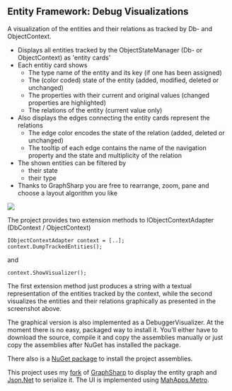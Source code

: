 Entity Framework: Debug Visualizations
-----------------

A visualization of the entities and their relations as tracked by Db- and ObjectContext.
- Displays all entities tracked by the ObjectStateManager (Db- or ObjectContext) as 'entity cards'
- Each entitiy card shows 
    - The type name of the entity and its key (if one has been assigned)
    - The (color coded) state of the entity (added, modified, deleted or unchanged)
    - The properties with their current and original values (changed properties are highlighted)
    - The relations of the entity (current value only)
- Also displays the edges connecting the entity cards represent the relations
    - The edge color encodes the state of the relation (added, deleted or unchanged)
    - The tooltip of each edge contains the name of the navigation property and the state and multiplicity of the relation
- The shown entities can be filtered by
    - their state
    - their type 
- Thanks to GraphSharp you are free to rearrange, zoom, pane and choose a layout algorithm you like

![](https://raw.github.com/andypelzer/EntityFrameworkDebugVisualizations/master/Documentation/Screenshots/DebugVisualizer.png)

The project provides two extension methods to IObjectContextAdapter (DbContext / ObjectContext)

    IObjectContextAdapter context = [..];
    context.DumpTrackedEntities();

and

    context.ShowVisualizer();

The first extension method just produces a string with a textual representation of the entities tracked by the context, while the second visualizes the entities and their relations graphically as presented in the screenshot above.

The graphical version is also implemented as a DebuggerVisualizer. At the moment there is no easy, packaged way to install it. You'll either have to download the source, compile it and copy the assemblies manually or just copy the assemblies after NuGet has installed the package.

There also is a [NuGet package](https://www.nuget.org/packages/EntityFrameworkDebugVisualization/) to install the project assemblies.

This project uses my [fork](https://github.com/andypelzer/GraphSharp) of [GraphSharp](https://graphsharp.codeplex.com/) to display the entity graph and [Json.Net](http://james.newtonking.com/json) to serialize it. The UI is implemented using [MahApps.Metro](http://mahapps.com/MahApps.Metro/).
